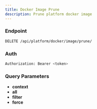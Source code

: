 ```yaml
---
title: Docker Image Prune
description: Prune platform docker image
---
```


### Endpoint

```bash
DELETE /api/platform/docker/image/prune/
```

### Auth

```bash
Authorization: Bearer <token>
```

### Query Parameters

- **context**
- **all**
- **filter**
- **force**

